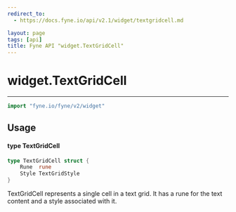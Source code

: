 ```yaml
---
redirect_to:
  - https://docs.fyne.io/api/v2.1/widget/textgridcell.md

layout: page
tags: [api]
title: Fyne API "widget.TextGridCell"
---
```



# widget.TextGridCell
---
```go
import "fyne.io/fyne/v2/widget"
```

## Usage

#### type TextGridCell

```go
type TextGridCell struct {
	Rune  rune
	Style TextGridStyle
}
```

TextGridCell represents a single cell in a text grid. It has a rune for the text content and a style associated with it.
